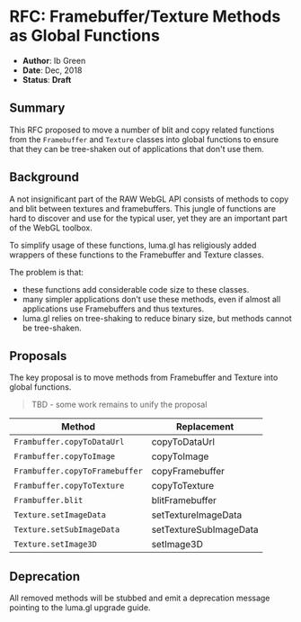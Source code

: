 # RFC: Framebuffer/Texture Methods as Global Functions

* **Author**: Ib Green
* **Date**: Dec, 2018
* **Status**: **Draft**


## Summary

This RFC proposed to move a number of blit and copy related functions from the `Framebuffer` and `Texture` classes into global functions to ensure that they can be tree-shaken out of applications that don't use them.


## Background

A not insignificant part of the RAW WebGL API consists of methods to copy and blit between textures and framebuffers. This jungle of functions are hard to discover and use for the typical user, yet they are an important part of the WebGL toolbox.

To simplify usage of these functions, luma.gl has religiously added wrappers of these functions to the Framebuffer and Texture classes.

The problem is that:
* these functions add considerable code size to these classes.
* many simpler applications don't use these methods, even if almost all applications use Framebuffers and thus textures.
* luma.gl relies on tree-shaking to reduce binary size, but methods cannot be tree-shaken.


## Proposals

The key proposal is to move methods from Framebuffer and Texture into global functions.

> TBD - some work remains to unify the proposal

| Method                         | Replacement |
| ---                            | ---         |
| `Frambuffer.copyToDataUrl`     |  copyToDataUrl |
| `Frambuffer.copyToImage`       |  copyToImage |
| `Frambuffer.copyToFramebuffer` |  copyFramebuffer |
| `Frambuffer.copyToTexture`     |  copyToTexture |
| `Frambuffer.blit`              |  blitFramebuffer |
| `Texture.setImageData`         |  setTextureImageData |
| `Texture.setSubImageData`      |  setTextureSubImageData |
| `Texture.setImage3D`           |  setImage3D |



## Deprecation

All removed methods will be stubbed and emit a deprecation message pointing to the luma.gl upgrade guide.